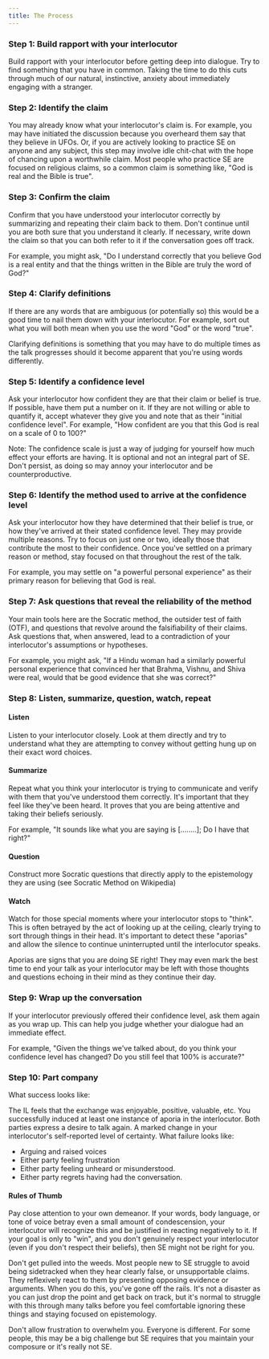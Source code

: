```yaml
---
title: The Process
---
```


### Step 1: Build rapport with your interlocutor

Build rapport with your interlocutor before getting deep into dialogue. Try to find something that you have in common. Taking the time to do this cuts through much of our natural, instinctive, anxiety about immediately engaging with a stranger.

### Step 2: Identify the claim

You may already know what your interlocutor's claim is. For example, you may have initiated the discussion because you overheard them say that they believe in UFOs. Or, if you are actively looking to practice SE on anyone and any subject, this step may involve idle chit-chat with the hope of chancing upon a worthwhile claim. Most people who practice SE are focused on religious claims, so a common claim is something like, "God is real and the Bible is true".

### Step 3: Confirm the claim

Confirm that you have understood your interlocutor correctly by summarizing and repeating their claim back to them. Don't continue until you are both sure that you understand it clearly. If necessary, write down the claim so that you can both refer to it if the conversation goes off track.

For example, you might ask, "Do I understand correctly that you believe God is a real entity and that the things written in the Bible are truly the word of God?"

### Step 4: Clarify definitions

If there are any words that are ambiguous (or potentially so) this would be a good time to nail them down with your interlocutor. For example, sort out what you will both mean when you use the word "God" or the word "true".

Clarifying definitions is something that you may have to do multiple times as the talk progresses should it become apparent that you're using words differently.

### Step 5: Identify a confidence level

Ask your interlocutor how confident they are that their claim or belief is true. If possible, have them put a number on it. If they are not willing or able to quantify it, accept whatever they give you and note that as their "initial confidence level". For example, "How confident are you that this God is real on a scale of 0 to 100?"

Note: The confidence scale is just a way of judging for yourself how much effect your efforts are having. It is optional and not an integral part of SE. Don't persist, as doing so may annoy your interlocutor and be counterproductive.

### Step 6: Identify the method used to arrive at the confidence level

Ask your interlocutor how they have determined that their belief is true, or how they've arrived at their stated confidence level. They may provide multiple reasons. Try to focus on just one or two, ideally those that contribute the most to their confidence. Once you've settled on a primary reason or method, stay focused on that throughout the rest of the talk.

For example, you may settle on "a powerful personal experience" as their primary reason for believing that God is real.

### Step 7: Ask questions that reveal the reliability of the method

Your main tools here are the Socratic method, the outsider test of faith (OTF), and questions that revolve around the falsifiability of their claims. Ask questions that, when answered, lead to a contradiction of your interlocutor's assumptions or hypotheses.

For example, you might ask, "If a Hindu woman had a similarly powerful personal experience that convinced her that Brahma, Vishnu, and Shiva were real, would that be good evidence that she was correct?"

### Step 8: Listen, summarize, question, watch, repeat

#### Listen

Listen to your interlocutor closely. Look at them directly and try to understand what they are attempting to convey without getting hung up on their exact word choices.

#### Summarize

Repeat what you think your interlocutor is trying to communicate and verify with them that you've understood them correctly. It's important that they feel like they've been heard. It proves that you are being attentive and taking their beliefs seriously.

For example, "It sounds like what you are saying is [........]; Do I have that right?"

#### Question

Construct more Socratic questions that directly apply to the epistemology they are using (see Socratic Method on Wikipedia)

#### Watch

Watch for those special moments where your interlocutor stops to "think". This is often betrayed by the act of looking up at the ceiling, clearly trying to sort through things in their head. It's important to detect these "aporias" and allow the silence to continue uninterrupted until the interlocutor speaks.

Aporias are signs that you are doing SE right! They may even mark the best time to end your talk as your interlocutor may be left with those thoughts and questions echoing in their mind as they continue their day.

### Step 9: Wrap up the conversation

If your interlocutor previously offered their confidence level, ask them again as you wrap up. This can help you judge whether your dialogue had an immediate effect.

For example, "Given the things we've talked about, do you think your confidence level has changed? Do you still feel that 100% is accurate?"

### Step 10: Part company

What success looks like:

The IL feels that the exchange was enjoyable, positive, valuable, etc.
You successfully induced at least one instance of aporia in the interlocutor.
Both parties express a desire to talk again.
A marked change in your interlocutor's self-reported level of certainty.
What failure looks like:

- Arguing and raised voices
- Either party feeling frustration
- Either party feeling unheard or misunderstood.
- Either party regrets having had the conversation.

#### Rules of Thumb

Pay close attention to your own demeanor. If your words, body language, or tone of voice betray even a small amount of condescension, your interlocutor will recognize this and be justified in reacting negatively to it. If your goal is only to "win", and you don't genuinely respect your interlocutor (even if you don't respect their beliefs), then SE might not be right for you.

Don't get pulled into the weeds. Most people new to SE struggle to avoid being sidetracked when they hear clearly false, or unsupportable claims. They reflexively react to them by presenting opposing evidence or arguments. When you do this, you've gone off the rails. It's not a disaster as you can just drop the point and get back on track, but it's normal to struggle with this through many talks before you feel comfortable ignoring these things and staying focused on epistemology.

Don't allow frustration to overwhelm you. Everyone is different. For some people, this may be a big challenge but SE requires that you maintain your composure or it's really not SE.
